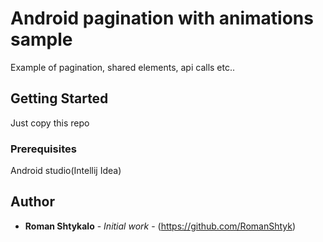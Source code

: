 # Android pagination with animations sample
Example of pagination, shared elements, api calls etc..

## Getting Started

Just copy this repo

### Prerequisites

Android studio(Intellij Idea)

## Author

* **Roman Shtykalo** - *Initial work* - (https://github.com/RomanShtyk)
